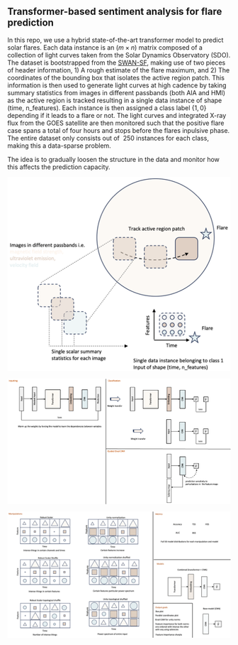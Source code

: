 ## Transformer-based sentiment analysis for flare prediction

In this repo, we use a hybrid state-of-the-art transformer model to predict solar flares.
Each data instance is an $(m \times n)$ matrix composed of a collection of light curves taken from the Solar Dynamics Observatory (SDO).
The dataset is bootstrapped from the [SWAN-SF](https://doi.org/10.7910/DVN/EBCFKM), making use of two pieces of header information, 1) A rough estimate of the flare maximum, and 2) The coordinates of the bounding box that isolates the active region patch. This information is then used to generate light curves at high cadence by taking summary statistics from images in different passbands (both AIA and HMI) as the active region is tracked resulting in a single data instance of shape (time, n_features). Each instance is then assigned a class label $\{1,0\}$ depending if it leads to a flare or not. The light curves and integrated X-ray flux from the GOES satellite are then monitored such that the positive flare case spans a total of four hours and stops before the flares inpulsive phase. The entire dataset only consists out of $~250$ instances for each class, making this a data-sparse problem. 

The idea is to gradually loosen the structure in the data and monitor how this affects the prediction capacity.  

![example](data_reduction.png)

![example](model_overview.png)

![example](data_aug_overview.png)